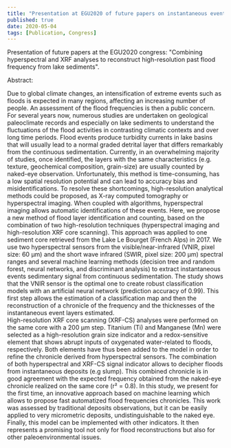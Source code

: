 ```yaml
---
title: "Presentation at EGU2020 of future papers on instantaneous event discrimination and characterization"
published: true
date: 2020-05-04
tags: [Publication, Congress]
---
```


Presentation of future papers at the EGU2020 congress: "Combining hyperspectral and XRF analyses to reconstruct high-resolution past flood frequency from lake sediments".

Abstract:

Due to global climate changes, an intensification of extreme events such as floods is expected in many regions, affecting an increasing number of people. An assessment of the flood frequencies is then a public concern. For several years now, numerous studies are undertaken on geological paleoclimate records and especially on lake sediments to understand the fluctuations of the flood activities in contrasting climatic contexts and over long time periods. Flood events produce turbidity currents in lake basins that will usually lead to a normal graded detrital layer that differs remarkably from the continuous sedimentation. Currently, in an overwhelming majority of studies, once identified, the layers with the same characteristics (e.g. texture, geochemical composition, grain-size) are usually counted by naked-eye observation. Unfortunately, this method is time-consuming, has a low spatial resolution potential and can lead to accuracy bias and misidentifications. To resolve these shortcomings, high-resolution analytical methods could be proposed, as X-ray computed tomography or hyperspectral imaging. When coupled with algorithms, hyperspectral imaging allows automatic identifications of these events. 
Here, we propose a new method of flood layer identification and counting, based on the combination of two high-resolution techniques (hyperspectral imaging and high-resolution XRF core scanning). This approach was applied to one sediment core retrieved from the Lake Le Bourget (French Alps) in 2017. We use two hyperspectral sensors from the visible/near-infrared (VNIR, pixel size: 60 µm) and the short wave infrared (SWIR, pixel size: 200 µm) spectral ranges and several machine learning methods (decision tree and random forest, neural networks, and discriminant analysis) to extract instantaneous events sedimentary signal from continuous sedimentation. The study shows that the VNIR sensor is the optimal one to create robust classification models with an artificial neural network (prediction accuracy of 0.99). This first step allows the estimation of a classification map and then the reconstruction of a chronicle of the frequency and the thicknesses of the instantaneous event layers estimated.  
High-resolution XRF core scanning (XRF-CS) analyses were performed on the same core with a 200 µm step. Titanium (Ti) and Manganese (Mn) were selected as a high-resolution grain size indicator and a redox-sensitive element that shows abrupt inputs of oxygenated water-related to floods, respectively. Both elements have thus been added to the model in order to refine the chronicle derived from hyperspectral sensors. The combination of both hyperspectral and XRF-CS signal indicator allows to decipher floods from instantaneous deposits (e.g slump). This combined chronicle is in good agreement with the expected frequency obtained from the naked-eye chronicle realized on the same core (r² = 0.8). In this study, we present for the first time, an innovative approach based on machine learning which allows to propose fast automatized flood frequencies chronicles. This work was assessed by traditional deposits observations, but it can be easily applied to very micrometric deposits, undistinguishable to the naked eye. Finally, this model can be implemented with other indicators. It then represents a promising tool not only for flood reconstructions but also for other paleoenvironmental issues.
